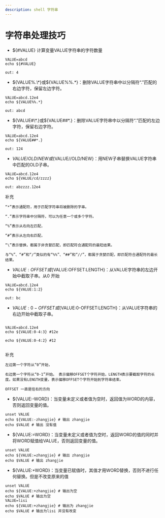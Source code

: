```yaml
---
description: shell 字符串 
---
```


# 字符串处理技巧

* ${#VALUE} 计算变量VALUE字符串的字符数量

```
VALUE=abcd
echo ${#VALUE}

out: 4

``` 

* ${VALUE%.\*}或${VALUE%%.\*}：删除VALUE字符串中以分隔符“.”匹配的右边字符，保留左边字符。
```
VALUE=abcd.12e4
echo ${VALUE%%.*}

out: abcd
```

* ${VALUE#\*.}或${VALUE##\*.}：删除VALUE字符串中以分隔符“.”匹配的左边字符，保留右边字符。

```
VALUE=abcd.12e4
echo ${VALUE##*.}

out: 124
```

* ${VALUE/OLD/NEW}或${VALUE//OLD/NEW}：用NEW子串替换VALUE字符串中匹配的OLD子串。

```
VALUE=abcd.12e4
echo ${VALUE/cd/zzzz}

out: abzzzz.12e4

```

补充

	“*”表示通配符，用于匹配字符串将被删除的字串。

	“.”表示字符串中分隔符，可以为任意一个或多个字符。

	“%”表示从右向左匹配，

	“#”表示从左向右匹配，

	“\”表示替换，都属于非贪婪匹配，即匹配符合通配符的最短结果。

	与“%”、“#”和“/”类似的有“%%”、“##”和“//”，都属于贪婪匹配，即匹配符合通配符的最长结果。

* ${VALUE:OFFSET}或${VALUE:OFFSET:LENGTH}：从VALUE字符串的左边开始中截取子串。从0 开始

```
VALUE=abcd.12e4
echo ${VALUE:1:2}

out: bc

```

* ${VALUE:0-OFFSET}或${VALUE:0-OFFSET:LENGTH}：从VALUE字符串的右边开始中截取子串。

```

VALUE=abcd.12e4
echo ${VALUE:0-4:3} #12e

echo ${VALUE:0-4:2} #12


```
补充
	
	左边第一个字符从“0”开始，
	
	右边第一个字符从“0-1”开始。 表示偏移OFFSET个字符开始，LENGTH表示要截取字符的长度。如果没有LENGTH变量，表示偏移OFFSET个字符开始到字符串结束。

	OFFSET 一直是往右的方向

* ${VALUE:-WORD}：当变量未定义或者值为空时，返回值为WORD的内容，否则返回变量的值。

```
unset VALUE
echo ${VALUE:-zhangjie} # 输出 zhangjie
echo $VALUE # 输出 没有值

```


* ${VALUE:=WORD}：当变量未定义或者值为空时，返回WORD的值的同时并将WORD赋值给VALUE，否则返回变量的值。


```
unset VALUE
echo ${VALUE:=zhangjie} # 输出 zhangjie
echo $VALUE # 输出 zhangjie 

```

* ${VALUE:+WORD}：当变量已赋值时，其值才用WORD替换，否则不进行任何替换。但是不改变原来的值

```
unset VALUE
echo ${VALUE:+zhangjie} # 输出为空
echo $VALUE # 输出为空
VALUE=lisi
echo ${VALUE:+zhangjie} # 输出为 zhangjie
echo $VALUE # 输出为lisi 并没有改变

```

